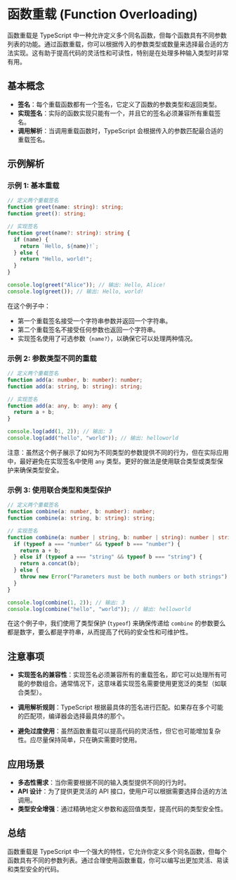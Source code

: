 # 函数重载 (Function Overloading)

函数重载是 TypeScript 中一种允许定义多个同名函数，但每个函数具有不同参数列表的功能。通过函数重载，你可以根据传入的参数类型或数量来选择最合适的方法实现。这有助于提高代码的灵活性和可读性，特别是在处理多种输入类型时非常有用。

## 基本概念

- **签名**：每个重载函数都有一个签名，它定义了函数的参数类型和返回类型。
- **实现签名**：实际的函数实现只能有一个，并且它的签名必须兼容所有重载签名。
- **调用解析**：当调用重载函数时，TypeScript 会根据传入的参数匹配最合适的重载签名。

## 示例解析

### 示例 1: 基本重载

```typescript
// 定义两个重载签名
function greet(name: string): string;
function greet(): string;

// 实现签名
function greet(name?: string): string {
  if (name) {
    return `Hello, ${name}!`;
  } else {
    return "Hello, world!";
  }
}

console.log(greet("Alice")); // 输出: Hello, Alice!
console.log(greet()); // 输出: Hello, world!
```

在这个例子中：

- 第一个重载签名接受一个字符串参数并返回一个字符串。
- 第二个重载签名不接受任何参数也返回一个字符串。
- 实现签名使用了可选参数（`name?`），以确保它可以处理两种情况。

### 示例 2: 参数类型不同的重载

```typescript
// 定义两个重载签名
function add(a: number, b: number): number;
function add(a: string, b: string): string;

// 实现签名
function add(a: any, b: any): any {
  return a + b;
}

console.log(add(1, 2)); // 输出: 3
console.log(add("hello", "world")); // 输出: helloworld
```

注意：虽然这个例子展示了如何为不同类型的参数提供不同的行为，但在实际应用中，最好避免在实现签名中使用 `any` 类型。更好的做法是使用联合类型或类型保护来确保类型安全。

### 示例 3: 使用联合类型和类型保护

```typescript
// 定义两个重载签名
function combine(a: number, b: number): number;
function combine(a: string, b: string): string;

// 实现签名
function combine(a: number | string, b: number | string): number | string {
  if (typeof a === "number" && typeof b === "number") {
    return a + b;
  } else if (typeof a === "string" && typeof b === "string") {
    return a.concat(b);
  } else {
    throw new Error("Parameters must be both numbers or both strings");
  }
}

console.log(combine(1, 2)); // 输出: 3
console.log(combine("hello", "world")); // 输出: helloworld
```

在这个例子中，我们使用了类型保护 (`typeof`) 来确保传递给 `combine` 的参数要么都是数字，要么都是字符串，从而提高了代码的安全性和可维护性。

## 注意事项

- **实现签名的兼容性**：实现签名必须兼容所有的重载签名，即它可以处理所有可能的参数组合。通常情况下，这意味着实现签名需要使用更宽泛的类型（如联合类型）。
- **调用解析规则**：TypeScript 根据最具体的签名进行匹配。如果存在多个可能的匹配项，编译器会选择最具体的那个。

- **避免过度使用**：虽然函数重载可以提高代码的灵活性，但它也可能增加复杂性。应尽量保持简单，只在确实需要时使用。

## 应用场景

- **多态性需求**：当你需要根据不同的输入类型提供不同的行为时。
- **API 设计**：为了提供更灵活的 API 接口，使用户可以根据需要选择合适的方法调用。
- **类型安全增强**：通过精确地定义参数和返回值类型，提高代码的类型安全性。

## 总结

函数重载是 TypeScript 中一个强大的特性，它允许你定义多个同名函数，但每个函数具有不同的参数列表。通过合理使用函数重载，你可以编写出更加灵活、易读和类型安全的代码。
